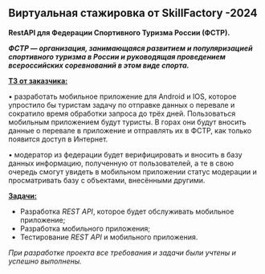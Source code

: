 <h2><strong>Виртуальная стажировка от SkillFactory -2024</strong></h2>
<p><strong>RestAPI для <span>Федерации Спортивного Туризма России (ФСТР).</span></strong></p>
<p><em><strong>ФСТР &mdash; организация, занимающаяся развитием и популяризацией спортивного туризма в России и руководящая проведением всероссийских соревнований в этом виде спорта.</strong></em></p>
<p></p>
<p><span style="text-decoration: underline;"><strong>ТЗ от заказчика:</strong></span></p>
<p><span>&bull;&nbsp;</span>разработать мобильное приложение для Android и IOS, которое упростило бы туристам задачу по отправке данных о перевале и сократило время обработки запроса до трёх дней. Пользоваться мобильным приложением будут туристы. В горах они будут вносить данные о перевале в приложение и отправлять их в ФСТР, как только появится доступ в Интернет.</p>
<p><span>&bull; м</span>одератор из федерации будет верифицировать и вносить в базу данных информацию, полученную от пользователей, а те в свою очередь смогут увидеть в мобильном приложении статус модерации и просматривать базу с объектами, внесёнными другими.</p>
<p><span style="text-decoration: underline;"><strong>Задачи:</strong></span></p>
<ul>
<li>Разработка<span>&nbsp;</span><em>REST</em><span>&nbsp;</span><em>API</em>, которое будет обслуживать мобильное приложение;</li>
<li>Разработка мобильного приложения;</li>
<li>Тестирование<span>&nbsp;</span><em>REST</em><span>&nbsp;</span><em>API</em><span>&nbsp;</span>и мобильного приложения.</li>
</ul>
<p></p>
<p><em>При разработке проекта все требования и задачи были учтены и успешно выполнены.</em></p>
